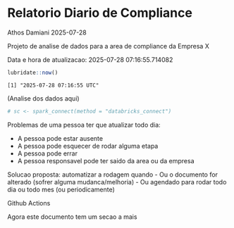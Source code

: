 # Relatorio Diario de Compliance
Athos Damiani
2025-07-28

Projeto de analise de dados para a area de compliance da Empresa X

Data e hora de atualizacao: 2025-07-28 07:16:55.714082

``` r
lubridate::now()
```

    [1] "2025-07-28 07:16:55 UTC"

(Analise dos dados aqui)

``` r
# sc <- spark_connect(method = "databricks_connect")
```

Problemas de uma pessoa ter que atualizar todo dia:

-   A pessoa pode estar ausente
-   A pessoa pode esquecer de rodar alguma etapa
-   A pessoa pode errar
-   A pessoa responsavel pode ter saido da area ou da empresa

Solucao proposta: automatizar a rodagem quando - Ou o documento for
alterado (sofrer alguma mudanca/melhoria) - Ou agendado para rodar todo
dia ou todo mes (ou periodicamente)

Github Actions

Agora este documento tem um secao a mais
